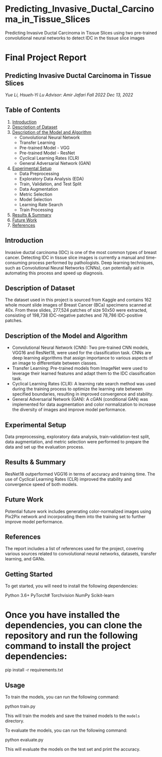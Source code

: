 # Predicting_Invasive_Ductal_Carcinoma_in_Tissue_Slices
Predicting Invasive Ductal Carcinoma in Tissue Slices using two pre-trained convolutional neural networks to detect IDC in the tissue slice images

# Final Project Report
## Predicting Invasive Ductal Carcinoma in Tissue Slices
*Yue Li, Hsueh-Yi Lu*
*Advisor: Amir Jafari*
*Fall 2022*
*Dec 13, 2022*

## Table of Contents
1. [Introduction](#introduction)
2. [Description of Dataset](#description-of-dataset)
3. [Description of the Model and Algorithm](#description-of-the-model-and-algorithm)
   - Convolutional Neural Network
   - Transfer Learning
   - Pre-trained Model - VGG
   - Pre-trained Model - ResNet
   - Cyclical Learning Rates (CLR)
   - General Adversarial Network (GAN)
4. [Experimental Setup](#experimental-setup)
   - Data Preprocessing
   - Exploratory Data Analysis (EDA)
   - Train, Validation, and Test Split
   - Data Augmentation
   - Metric Selection
   - Model Selection
   - Learning Rate Search
   - Train Processing
5. [Results & Summary](#results--summary)
6. [Future Work](#future-work)
7. [References](#references)

## Introduction
Invasive ductal carcinoma (IDC) is one of the most common types of breast cancer. Detecting IDC in tissue slice images is currently a manual and time-consuming process performed by pathologists. Deep learning techniques, such as Convolutional Neural Networks (CNNs), can potentially aid in automating this process and speed up diagnosis.

## Description of Dataset
The dataset used in this project is sourced from Kaggle and contains 162 whole mount slide images of Breast Cancer (BCa) specimens scanned at 40x. From these slides, 277,524 patches of size 50x50 were extracted, consisting of 198,738 IDC-negative patches and 78,786 IDC-positive patches.

## Description of the Model and Algorithm
- Convolutional Neural Network (CNN): Two pre-trained CNN models, VGG16 and ResNet18, were used for the classification task. CNNs are deep learning algorithms that assign importance to various aspects of an image to differentiate between classes.
- Transfer Learning: Pre-trained models from ImageNet were used to leverage their learned features and adapt them to the IDC classification task.
- Cyclical Learning Rates (CLR): A learning rate search method was used during the training process to optimize the learning rate between specified boundaries, resulting in improved convergence and stability.
- General Adversarial Network (GAN): A cGAN (conditional GAN) was implemented for data augmentation and color normalization to increase the diversity of images and improve model performance.

## Experimental Setup
Data preprocessing, exploratory data analysis, train-validation-test split, data augmentation, and metric selection were performed to prepare the data and set up the evaluation process.

## Results & Summary
ResNet18 outperformed VGG16 in terms of accuracy and training time. The use of Cyclical Learning Rates (CLR) improved the stability and convergence speed of both models.

## Future Work
Potential future work includes generating color-normalized images using Pix2Pix network and incorporating them into the training set to further improve model performance.

## References
The report includes a list of references used for the project, covering various sources related to convolutional neural networks, datasets, transfer learning, and GANs.



## Getting Started

 To get started, you will need to install the following dependencies:

 Python 3.6+
 PyTorch# Torchvision
 NumPy
 Scikit-learn

# Once you have installed the dependencies, you can clone the repository and run the following command to install the project dependencies:

 pip install -r requirements.txt

## Usage

 To train the models, you can run the following command:

 python train.py

 This will train the models and save the trained models to the `models` directory.

 To evaluate the models, you can run the following command:

 python evaluate.py

 This will evaluate the models on the test set and print the accuracy.


